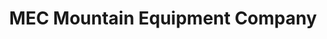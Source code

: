 ---
title: "MEC Mountain Equipment Company"
url: /edmonton/mec-mountain-equipment-company/
shop: outdoor
---